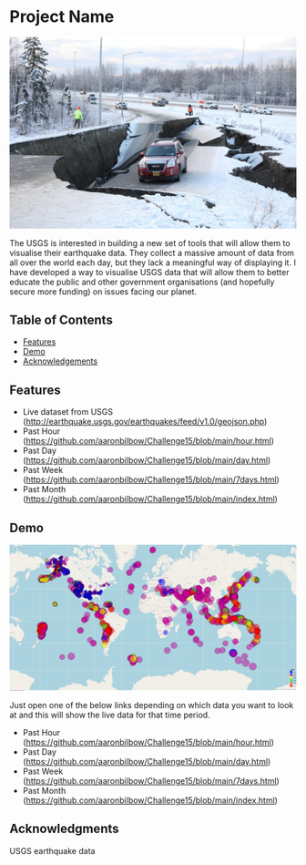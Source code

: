 # Project Name

![Project Logo](https://github.com/aaronbilbow/Challenge15/blob/main/carpic.jpg)

The USGS is interested in building a new set of tools that will allow them to visualise their earthquake data. 
They collect a massive amount of data from all over the world each day, but they lack a meaningful way of displaying it. 
I have developed a way to visualise USGS data that will allow them to better educate the public and other 
government organisations (and hopefully secure more funding) on issues facing our planet.

## Table of Contents
- [Features](#features)
- [Demo](#demo)
- [Acknowledgements](#acknowledgments)


## Features
- Live dataset from USGS (http://earthquake.usgs.gov/earthquakes/feed/v1.0/geojson.php)
- Past Hour (https://github.com/aaronbilbow/Challenge15/blob/main/hour.html)
- Past Day (https://github.com/aaronbilbow/Challenge15/blob/main/day.html)
- Past Week (https://github.com/aaronbilbow/Challenge15/blob/main/7days.html)
- Past Month (https://github.com/aaronbilbow/Challenge15/blob/main/index.html)
  

## Demo
![screenshot](https://github.com/aaronbilbow/Challenge15/blob/main/screenshot.jpg)

Just open one of the below links depending on which data you want to look at and this will show the live data for that time period.
- Past Hour (https://github.com/aaronbilbow/Challenge15/blob/main/hour.html)
- Past Day (https://github.com/aaronbilbow/Challenge15/blob/main/day.html)
- Past Week (https://github.com/aaronbilbow/Challenge15/blob/main/7days.html)
- Past Month (https://github.com/aaronbilbow/Challenge15/blob/main/index.html)

## Acknowledgments
USGS earthquake data


